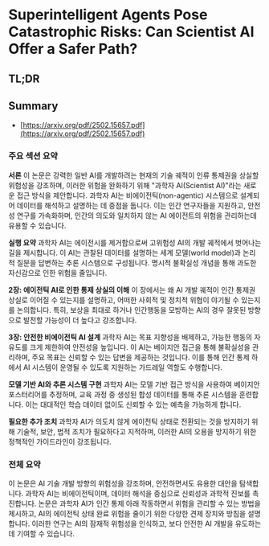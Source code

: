 # Superintelligent Agents Pose Catastrophic Risks: Can Scientist AI Offer a Safer Path?
## TL;DR
## Summary
- [https://arxiv.org/pdf/2502.15657.pdf](https://arxiv.org/pdf/2502.15657.pdf)

### 주요 섹션 요약

**서론**
이 논문은 강력한 일반 AI를 개발하려는 현재의 기술 궤적이 인류 통제권을 상실할 위험성을 강조하며, 이러한 위험을 완화하기 위해 "과학자 AI(Scientist AI)"라는 새로운 접근 방식을 제안합니다. 과학자 AI는 비에이전틱(non-agentic) 시스템으로 설계되어 데이터를 해석하고 설명하는 데 중점을 둡니다. 이는 인간 연구자들을 지원하고, 안전성 연구를 가속화하며, 인간의 의도와 일치하지 않는 AI 에이전트의 위험을 관리하는데 유용할 수 있습니다.

**실행 요약**
과학자 AI는 에이전시를 제거함으로써 고위험성 AI의 개발 궤적에서 벗어나는 길을 제시합니다. 이 AI는 관찰된 데이터를 설명하는 세계 모델(world model)과 논리적 질문을 답변하는 추론 시스템으로 구성됩니다. 명시적 불확실성 개념을 통해 과도한 자신감으로 인한 위험을 줄입니다.

**2장: 에이전틱 AI로 인한 통제 상실의 이해**
이 장에서는 왜 AI 개발 궤적이 인간 통제권 상실로 이어질 수 있는지를 설명하고, 어떠한 사회적 및 정치적 위협이 야기될 수 있는지를 논의합니다. 특히, 보상을 최대로 하거나 인간행동을 모방하는 AI의 경우 잘못된 방향으로 발전할 가능성이 더 높다고 강조합니다.

**3장: 안전한 비에이전틱 AI 설계**
과학자 AI는 목표 지향성을 배제하고, 가능한 행동의 자유도를 크게 제한하여 안전성을 높입니다. 이 AI는 베이지안 접근을 통해 불확실성을 관리하며, 주요 목표는 신뢰할 수 있는 답변을 제공하는 것입니다. 이를 통해 인간 통제 하에서 AI 시스템이 운영될 수 있도록 지원하는 가드레일 역할도 수행합니다.

**모델 기반 AI와 추론 시스템 구현**
과학자 AI는 모델 기반 접근 방식을 사용하여 베이지안 포스터리어를 추정하며, 교육 과정 중 생성된 합성 데이터를 통해 추론 시스템을 훈련합니다. 이는 대대적인 학습 데이터 없이도 신뢰할 수 있는 예측을 가능하게 합니다.

**필요한 추가 조치**
과학자 AI가 의도치 않게 에이전틱 상태로 전환되는 것을 방지하기 위해 기술적, 보안, 법적 조치가 필요하다고 지적하며, 이러한 AI의 오용을 방지하기 위한 정책적인 가이드라인이 강조됩니다.

### 전체 요약
이 논문은 AI 기술 개발 방향의 위험성을 강조하며, 안전하면서도 유용한 대안을 탐색합니다. 과학자 AI는 비에이전틱이며, 데이터 해석을 중심으로 신뢰성과 과학적 진보를 촉진합니다. 논문은 과학자 AI가 인간 통제 아래 작동하면서 위험을 관리할 수 있는 방법을 제시하고, AI의 에이전틱 상태 완료 위험을 줄이기 위한 다양한 견제 장치와 방침을 설명합니다. 이러한 연구는 AI의 잠재적 위험성을 인식하고, 보다 안전한 AI 개발을 유도하는 데 기여할 수 있습니다.